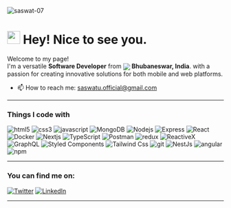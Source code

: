 <!--
**antonkomarev/antonkomarev** is a ✨ _special_ ✨ repository because its `README.md` (this file) appears on your GitHub profile.

Here are some ideas to get you started:

- 🔭 I’m currently working on ...
- 🌱 I’m currently learning ...
- 👯 I’m looking to collaborate on ...
- 🤔 I’m looking for help with ...
- 💬 Ask me about ...
- 📫 How to reach me: ...
- 😄 Pronouns: ...
- ⚡ Fun fact: ...
-->

<tr>
<p align="top"> <img src="https://komarev.com/ghpvc/?username=saswat-07&label=Profile%20views&color=36363b&style=flat" alt="saswat-07" /></p>
</tr>
<h1><img src="https://emojis.slackmojis.com/emojis/images/1531849430/4246/blob-sunglasses.gif?1531849430" width="30"/> Hey! Nice to see you.</h1>

Welcome to my page! </br> I'm a versatile **Software Developer** from <img src="https://img.icons8.com/?size=20&id=esGVrxg9VCJ1&format=png&color=000000" align="center"/>  <b>Bhubaneswar, India</b>. 
with a passion for creating innovative solutions for both mobile and web platforms.


- 📫 How to reach me: saswatu.official@gmail.com
---
<h3>Things I code with</h3>
<p>
  <img alt="html5" src="https://img.shields.io/badge/-HTML5-E34F26?style=flat-square&logo=html5&logoColor=white" />
  <img alt="css3" src="https://img.shields.io/badge/-CSS3-1572B6?style=flat-square&logo=css3&logoColor=white" />
  <img alt="javascript" src="https://img.shields.io/badge/-JavaScript-F7DF1E?style=flat-square&logo=javascript&logoColor=black" />
  <img alt="MongoDB" src="https://img.shields.io/badge/-MongoDB-13aa52?style=flat-square&logo=mongodb&logoColor=white" />
  <img alt="Nodejs" src="https://img.shields.io/badge/-Node.js-43853d?style=flat-square&logo=Node.js&logoColor=white" />
  <img alt="Express" src="https://img.shields.io/badge/-Express.js-000000?style=flat-square&logo=express&logoColor=white" />
  <img alt="React" src="https://img.shields.io/badge/-React-000000?style=flat-square&logo=react&logoColor=58C4DC" />
  <img alt="Docker" src="https://img.shields.io/badge/-Docker-46a2f1?style=flat-square&logo=docker&logoColor=white" />
  <img alt="Nextjs" src="https://img.shields.io/badge/-Next.js-000000?style=flat-square&logo=next.js&logoColor=white"/>
  <img alt="TypeScript" src="https://img.shields.io/badge/-TypeScript-007ACC?style=flat-square&logo=typescript&logoColor=white" />
  <img alt="Postman" src="https://img.shields.io/badge/Postman-FF6C37?style=flat-square&logo=postman&logoColor=white" />
  <img alt="redux" src="https://img.shields.io/badge/-Redux-764ABC?style=flat-square&logo=redux&logoColor=white" />
  <img alt="ReactiveX" src="https://img.shields.io/badge/-RxJs-B7178C?style=flat-square&logo=reactivex&logoColor=white" />
  <img alt="GraphQL" src="https://img.shields.io/badge/-GraphQL-E10098?style=flat-square&logo=graphql&logoColor=white" />
 
  <img alt="Styled Components" src="https://img.shields.io/badge/-Styled_Components-db7092?style=flat-square&logo=styled-components&logoColor=white" />
  <img alt="Tailwind Css" src="https://img.shields.io/badge/tailwindcss-%230F172A.svg?style=flat-square&logo=tailwind-css&logoColor=#38BDF8" />
  <img alt="git" src="https://img.shields.io/badge/-Git-F05032?style=flat-square&logo=git&logoColor=white" />
  <img alt="NestJs" src="https://img.shields.io/badge/-NestJs-ea2845?style=flat-square&logo=nestjs&logoColor=white" />
  <img alt="angular" src="https://img.shields.io/badge/-Angular-DD0031?style=flat-square&logo=angular&logoColor=white" />
  <img alt="npm" src="https://img.shields.io/badge/-NPM-CB3837?style=flat-square&logo=npm&logoColor=white" />
</p>

---
<h3>You can find me on:</h3>
<p><a href="https://x.com/UpadhyayaSaswat?t=1glPWFIRXY_cVaHX_uhLCQ&s=08" target="_blank"><img alt="Twitter" src="https://img.shields.io/badge/Twitter-%23000000.svg?&style=for-the-badge&logo=X&logoColor=white" /></a>  <a href="https://www.linkedin.com/in/saswat-upadhyaya-87b11920a/" target="_blank"><img alt="LinkedIn" src="https://img.shields.io/badge/linkedin-%230077B5.svg?&style=for-the-badge&logo=linkedin&logoColor=white" /></a>
</p>

<!-- [![Gmail](https://img.shields.io/badge/-Gmail-D14836?style=for-the-badge&logo=gmail&logoColor=white)](mailto:saswatu.official@gmail.com) -->
<!-- <a href="mailto:saswatu.official@gmail.com" target="_blank"><img alt="Gmail" src="https://img.shields.io/badge/-Gmail-D14836?style=for-the-badge&logo=gmail&logoColor=white" /></a> -->
---